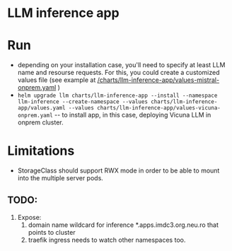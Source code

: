 # LLM inference app

# Run
- depending on your installation case, you'll need to specify at least LLM name and resourse requests. For this, you could create a customized values file (see example at [/charts/llm-inference-app/values-mistral-onprem.yaml](/charts/llm-inference-app/values-mistral-onprem.yaml) )
- `helm upgrade llm charts/llm-inference-app --install --namespace llm-inference --create-namespace --values charts/llm-inference-app/values.yaml --values charts/llm-inference-app/values-vicuna-onprem.yaml` -- to install app, in this case, deploying Vicuna LLM in onprem cluster.

# Limitations
- StorageClass should support RWX mode in order to be able to mount into the multiple server pods.

## TODO:
1. Expose:
   1. domain name wildcard for inference *.apps.imdc3.org.neu.ro that points to cluster
   2. traefik ingress needs to watch other namespaces too. 
<!-- RAY setup:
1. First node -- RAY head, then ->
2. start all other worker nodes and connect to head, then ->
3. start LLM inference server on first node -- RAY head

scaling -- just changing number of workers 

https://docs.ray.io/en/latest/cluster/kubernetes/getting-started/raycluster-quick-start.html
this might be handy too
-->
